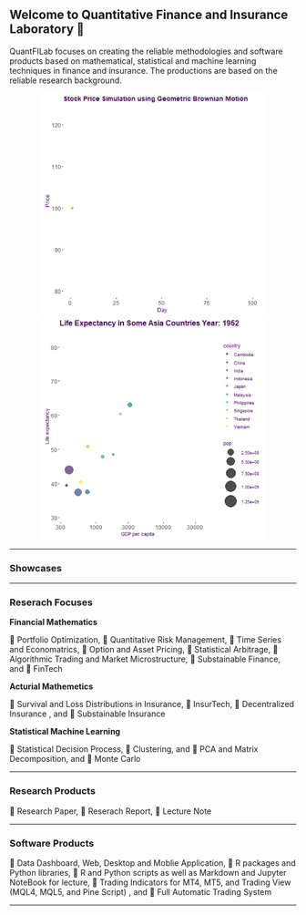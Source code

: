 ## Welcome to Quantitative Finance and Insurance Laboratory 👋

QuantFILab focuses on creating the reliable methodologies and software products based on mathematical, statistical and machine learning techniques in finance and insurance. The productions are based on the reliable research background.

<p align="center">
  <img src="https://github.com/QuantFILab/QuantFILab/blob/master/Figure/sim.gif?raw=true" width="390" height="390"/>
  <img src="https://github.com/QuantFILab/QuantFILab/blob/master/Figure/life.gif?raw=true" width="390" height="390"/>
</p>

__________________________________________________________________________________________________________________________________________________________________

### Showcases



__________________________________________________________________________________________________________________________________________________________________


### Reserach Focuses


**Financial Mathematics** 

:small_blue_diamond: Portfolio Optimization, :small_blue_diamond: Quantitative Risk Management, :small_blue_diamond: Time Series and Economatrics, :small_blue_diamond: Option and Asset Pricing, :small_blue_diamond: Statistical Arbitrage, :small_blue_diamond: Algorithmic Trading and Market Microstructure, :small_blue_diamond: Substainable Finance, and :small_blue_diamond: FinTech



**Acturial Mathemetics** 

:small_blue_diamond: Survival and Loss Distributions in Insurance, :small_blue_diamond: InsurTech, :small_blue_diamond: Decentralized Insurance , and :small_blue_diamond: Substainable Insurance

  
**Statistical Machine Learning** 

:small_blue_diamond: Statistical Decision Process, :small_blue_diamond: Clustering, and :small_blue_diamond: PCA and Matrix Decomposition, and :small_blue_diamond: Monte Carlo 

__________________________________________________________________________________________________________________________________________________________________


### Research Products

:small_blue_diamond: Research Paper, :small_blue_diamond: Reserach Report, :small_blue_diamond: Lecture Note

__________________________________________________________________________________________________________________________________________________________________


### Software Products

:small_blue_diamond: Data Dashboard, Web, Desktop and Moblie Application, :small_blue_diamond: R packages and Python libraries, :small_blue_diamond: R and Python scripts as well as Markdown and Jupyter NoteBook for lecture, :small_blue_diamond: Trading Indicators for MT4, MT5, and Trading View (MQL4, MQL5, and Pine Script)
, and :small_blue_diamond: Full Automatic Trading System
      

__________________________________________________________________________________________________________________________________________________________________


<!--
**QuantFILab/QuantFILab** is a ✨ _special_ ✨ repository because its `README.md` (this file) appears on your GitHub profile.

Here are some ideas to get you started:

- 🔭 I’m currently working on ...
- 🌱 I’m currently learning ...
- 👯 I’m looking to collaborate on ...
- 🤔 I’m looking for help with ...
- 💬 Ask me about ...
- 📫 How to reach me: ...
- 😄 Pronouns: ...
- ⚡ Fun fact: ...
-->
